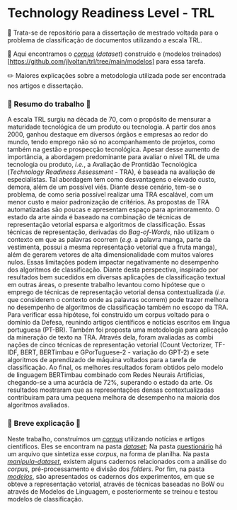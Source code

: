 # Technology Readiness Level - TRL 

📌  Trata-se de repositório para a dissertação de mestrado voltada para o problema de classificação de documentos utilizando a escala TRL.

📌  Aqui encontramos o [_corpus_](https://github.com/jlvoltan/trl/tree/main/dataset) (_dataset_) construído e (modelos treinados)[https://github.com/jlvoltan/trl/tree/main/modelos] para essa tarefa.

✏️  Maiores explicações sobre a metodologia utilizada pode ser encontrada nos artigos e dissertação.


### 📝 Resumo do trabalho 📝

A escala TRL surgiu na década de 70, com o propósito de mensurar a maturidade tecnológica de um produto ou tecnologia. A partir dos anos 2000, ganhou destaque em diversos órgãos e empresas ao redor do mundo, tendo emprego não só no acompanhamento de projetos, como também na gestão e prospecção tecnológica. Apesar desse aumento de importância, a abordagem predominante para avaliar o nível TRL de uma tecnologia ou produto, _i.e._, a Avaliação de Prontidão Tecnológica (_Technology Readiness Assessment_ - TRA), é baseada na avaliação de especialistas. Tal abordagem tem como desvantagens o elevado custo, demora, além de um possível viés. Diante desse cenário, tem-se o problema, de como seria possível realizar uma TRA escalável, com um menor custo e maior padronização de critérios. As propostas de TRA automatizadas são poucas e apresentam espaço para aprimoramento. O estado da arte ainda é baseado na combinação de técnicas de representação vetorial esparsa e algoritmos de classificação. Essas técnicas de representação, derivadas do _Bag-of-Words_, não utilizam o contexto em que as palavras ocorrem (_e.g._ a palavra manga, parte da vestimenta, possui a mesma representação vetorial que a fruta manga), além de gerarem vetores de alta dimensionalidade com muitos valores nulos. Essas limitações podem impactar negativamente no desempenho dos algoritmos de classificação. Diante desta perspectiva, inspirado por resultados bem sucedidos em diversas aplicações de classificação textual em outras áreas, o presente trabalho levantou como hipótese que o emprego de técnicas de representação vetorial densa contextualizada (_i.e._ que considerem o contexto onde as palavras ocorrem) pode trazer melhora no desempenho de algoritmos de classificação também no escopo da TRA. Para verificar essa hipótese, foi construído um corpus voltado para o domínio da Defesa, reunindo artigos científicos e notícias escritos em língua portuguesa (PT-BR). Também foi proposta uma metodologia para aplicação da mineração de texto na TRA. Através dela, foram avaliadas as combi nações de cinco técnicas de representação vetorial (Count Vectorizer, TF-IDF, BERT, BERTimbau e GPorTuguese-2 - variação do GPT-2) e sete algoritmos de aprendizado de máquina voltados para a tarefa de classificação. Ao final, os melhores resultados foram obtidos pelo modelo de linguagem BERTimbau combinado com Redes Neurais Artificias, chegando-se a uma acurácia de 72%, superando o estado da arte. Os resultados mostraram que as representações densas contextualizadas contribuíram para uma pequena melhora de desempenho na maioria dos algoritmos avaliados.

### 💬 Breve explicação 💬

Neste trabalho, construímos um [_corpus_](https://github.com/jlvoltan/trl/tree/main/dataset) utilizando notícias e artigos científicos. Eles se encontram na pasta [_dataset_]((https://github.com/jlvoltan/trl/tree/main/dataset));
Na pasta [questionário](https://github.com/jlvoltan/trl/tree/main/questionario) há um arquivo que sintetiza esse _corpus_, na forma de planilha.
Na pasta [_manipula-dataset_](https://github.com/jlvoltan/trl/tree/main/manipula-dataset), existem alguns cadernos relacionados com a análise do _corpus_, pré-processamento e divisão dos _folders_.
Por fim, na pasta [_modelos_](https://github.com/jlvoltan/trl/tree/main/modelos), são apresentados os cadernos dos experimentos, em que se obteve a representação vetorial, através de técnicas baseadas no BoW ou através de Modelos de Linguagem, e posteriormente se treinou e testou modelos de classificação. 
